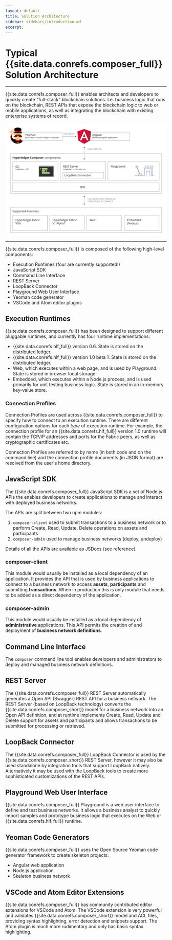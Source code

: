 ```yaml
---
layout: default
title: Solution Architecture
sidebar: sidebars/introduction.md
excerpt:
---
```


# Typical {{site.data.conrefs.composer_full}} Solution Architecture

---

{{site.data.conrefs.composer_full}} enables architects and developers to quickly create "full-stack" blockchain solutions. I.e. business logic that runs on the blockchain, REST APIs that expose the blockchain logic to web or mobile applications, as well as integrating the blockchain with existing enterprise systems of record.

![Diagram of typical {{site.data.conrefs.composer_full}} archetecture](../assets/img/ComposerArchitecture.svg)

---

{{site.data.conrefs.composer_full}} is composed of the following high-level components:

* Execution Runtimes (four are currently supported!)
* JavaScript SDK
* Command Line Interface
* REST Server
* LoopBack Connector
* Playground Web User Interface
* Yeoman code generator
* VSCode and Atom editor plugins

## Execution Runtimes

{{site.data.conrefs.composer_full}} has been designed to support different pluggable runtimes, and currently has four runtime implementations:

* {{site.data.conrefs.hlf_full}} version 0.6. State is stored on the distributed ledger.
* {{site.data.conrefs.hlf_full}} version 1.0 beta 1. State is stored on the distributed ledger.
* Web, which executes within a web page, and is used by Playground. State is stored in browser local storage.
* Embedded, which executes within a Node.js process, and is used primarily for unit testing business logic. State is stored in an in-memory key-value store.

### Connection Profiles

Connection Profiles are used across {{site.data.conrefs.composer_full}} to specify how to connect to an execution runtime. There are different configuration options for each _type_ of execution runtime. For example, the connection profile for an {{site.data.conrefs.hlf_full}} version 1.0 runtime will contain the TCP/IP addresses and ports for the Fabric peers, as well as cryptographic certificates etc.

Connection Profiles are referred to by name (in both code and on the command line) and the connection profile documents (in JSON format) are resolved from the user's home directory.

## JavaScript SDK

The {{site.data.conrefs.composer_full}} JavaScript SDK is a set of Node.js APIs the enables developers to create applications to manage and interact with deployed business networks.

The APIs are split between two npm modules:

1. `composer-client` used to submit transactions to a business network or to perform Create, Read, Update, Delete operations on assets and participants
2. `composer-admin` used to manage business networks (deploy, undeploy)

Details of all the APIs are available as JSDocs (see reference).

### composer-client
This module would usually be installed as a local dependency of an application. It provides the API that is used by business applications to connect to a business network to access __assets__, __participants__ and submitting __transactions__. When in production this is only module that needs to be added as a direct dependency of the application.

### composer-admin
This module would usually be installed as a local dependency of **administrative** applications. This API permits the creation of and deployment of __business network definitions__.

## Command Line Interface

The `composer` command line tool enables developers and administrators to deploy and managed business network definitions.

## REST Server

The {{site.data.conrefs.composer_full}} REST Server automatically generates a Open API (Swagger) REST API for a business network. The REST Server (based on LoopBack technology) converts the {{site.data.conrefs.composer_short}} model for a business network into an Open API definition, and at runtime implements Create, Read, Update and Delete support for assets and participants and allows transactions to be submitted for processing or retrieved.

## LoopBack Connector

The {{site.data.conrefs.composer_full}} LoopBack Connector is used by the {{site.data.conrefs.composer_short}} REST Server, however it may also be used standalone by integration tools that support LoopBack natively. Alternatively it may be used with the LoopBack tools to create more sophisticated customizations of the REST APIs.

## Playground Web User Interface

{{site.data.conrefs.composer_full}} Playground is a web user interface to define and test business networks. It allows a business analyst to quickly import samples and prototype business logic that executes on the Web or {{site.data.conrefs.hlf_full}} runtime.

## Yeoman Code Generators

{{site.data.conrefs.composer_full}} uses the Open Source Yeoman code generator framework to create skeleton projects:

* Angular web application
* Node.js application
* Skeleton business network

## VSCode and Atom Editor Extensions

{{site.data.conrefs.composer_full}} has community contributed editor extensions for VSCode and Atom. The VSCode extension is very powerful and validates {{site.data.conrefs.composer_short}} model and ACL files, providing syntax highlighting, error detection and snippets support. The Atom plugin is much more rudimentary and only has basic syntax highlighting.
